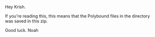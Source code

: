 Hey Krish. 

If you're reading this, this means that the Polybound files in the directory was saved in this zip. 

Good luck. 
Noah
